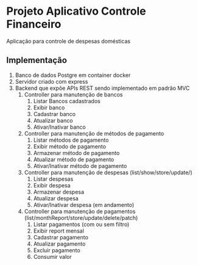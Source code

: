 # Projeto Aplicativo Controle Financeiro

Aplicação para controle de despesas domésticas

## Implementação

1. Banco de dados Postgre em container docker
2. Servidor criado com express
3. Backend que expõe APIs REST sendo implementado em padrão MVC
   1. Controller para manutenção de bancos
      1. Listar Bancos cadastrados
      2. Exibir banco
      3. Cadastrar banco
      4. Atualizar banco
      5. Ativar/Inativar banco
   2. Controller para manutenção de métodos de pagamento
      1. Listar métodos de pagamento
      2. Exibir método de pagamento
      3. Armazenar método de pagamento
      4. Atualizar método de pagamento
      5. Ativar/Inativar método de pagamento
   3. Controller para manutenção de despesas (list/show/store/update/)
      1. Listar despesas
      2. Exibir despesa
      3. Armazenar despesa
      4. Atualizar despesa
      5. Ativar/Inativar despesa (em andamento)
   4. Controller para manutenção de pagamentos (list/monthReport/store/update/delete/patch)
      1. Listar pagamentos (com ou sem filtro)
      2. Exibir report mensal
      3. Cadastrar pagamento
      4. Atualizar pagamento
      5. Excluir pagamento
      6. Consumir valor
